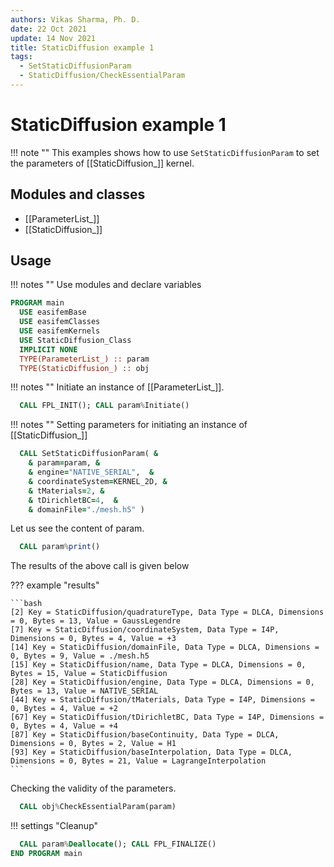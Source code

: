 ```yaml
---
authors: Vikas Sharma, Ph. D.
date: 22 Oct 2021
update: 14 Nov 2021
title: StaticDiffusion example 1
tags:
  - SetStaticDiffusionParam
  - StaticDiffusion/CheckEssentialParam
---
```


# StaticDiffusion example 1

!!! note ""
	This examples shows how to use `SetStaticDiffusionParam` to set the parameters of [[StaticDiffusion_]] kernel.

## Modules and classes

- [[ParameterList_]]
- [[StaticDiffusion_]]

## Usage

!!! notes ""
    Use modules and declare variables

``` fortran
PROGRAM main
  USE easifemBase
  USE easifemClasses
  USE easifemKernels
  USE StaticDiffusion_Class
  IMPLICIT NONE
  TYPE(ParameterList_) :: param
  TYPE(StaticDiffusion_) :: obj
```

!!! notes ""
    Initiate an instance of [[ParameterList_]].

```fortran
  CALL FPL_INIT(); CALL param%Initiate()
```

!!! notes ""
    Setting parameters for initiating an instance of [[StaticDiffusion_]]

```fortran
  CALL SetStaticDiffusionParam( &
    & param=param, &
    & engine="NATIVE_SERIAL",  &
    & coordinateSystem=KERNEL_2D, &
    & tMaterials=2, &
    & tDirichletBC=4,  &
    & domainFile="./mesh.h5" )
```

Let us see the content of param.

```fortran
  CALL param%print()
```

The results of the above call is given below

??? example "results"

    ```bash
    [2] Key = StaticDiffusion/quadratureType, Data Type = DLCA, Dimensions = 0, Bytes = 13, Value = GaussLegendre
    [7] Key = StaticDiffusion/coordinateSystem, Data Type = I4P, Dimensions = 0, Bytes = 4, Value = +3
    [14] Key = StaticDiffusion/domainFile, Data Type = DLCA, Dimensions = 0, Bytes = 9, Value = ./mesh.h5
    [15] Key = StaticDiffusion/name, Data Type = DLCA, Dimensions = 0, Bytes = 15, Value = StaticDiffusion
    [28] Key = StaticDiffusion/engine, Data Type = DLCA, Dimensions = 0, Bytes = 13, Value = NATIVE_SERIAL
    [44] Key = StaticDiffusion/tMaterials, Data Type = I4P, Dimensions = 0, Bytes = 4, Value = +2
    [67] Key = StaticDiffusion/tDirichletBC, Data Type = I4P, Dimensions = 0, Bytes = 4, Value = +4
    [87] Key = StaticDiffusion/baseContinuity, Data Type = DLCA, Dimensions = 0, Bytes = 2, Value = H1
    [93] Key = StaticDiffusion/baseInterpolation, Data Type = DLCA, Dimensions = 0, Bytes = 21, Value = LagrangeInterpolation
    ```

Checking the validity of the parameters.

```fortran
  CALL obj%CheckEssentialParam(param)
```

!!! settings "Cleanup"

```fortran
  CALL param%Deallocate(); CALL FPL_FINALIZE()
END PROGRAM main
```
